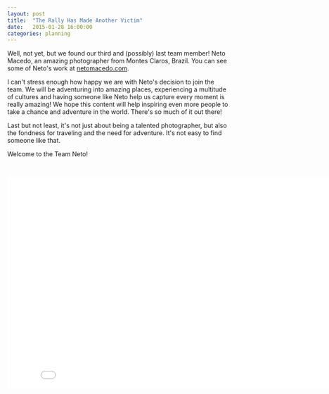 ```yaml
---
layout: post
title:  "The Rally Has Made Another Victim"
date:   2015-01-28 16:00:00
categories: planning
---
```

Well, not yet, but we found our third and (possibly) last team member! Neto Macedo, an amazing photographer from Montes Claros, Brazil. You can see some of Neto's work at [netomacedo.com](http://www.netomacedo.com/).

I can't stress enough how happy we are with Neto's decision to join the team. We will be adventuring into amazing places, experiencing a multitude of cultures and having someone like Neto help us capture every moment is really amazing! We hope this content will help inspiring even more people to take a chance and adventure in the world. There's so much of it out there!

Last but not least, it's not just about being a talented photographer, but also the fondness for traveling and the need for adventure. It's not easy to find someone like that.

Welcome to the Team Neto!

&nbsp;

<div class="text-center">
    <iframe src="//player.vimeo.com/video/88916962?color=ffffff" width="840" height="480" frameborder="0" webkitallowfullscreen mozallowfullscreen allowfullscreen></iframe>
</div>
